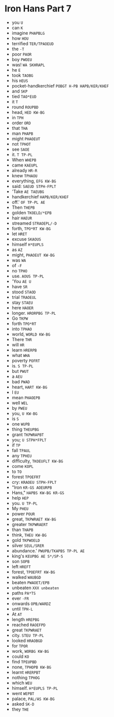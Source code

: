 # Iron Hans Part 7

* you `U`
* can `K`
* imagine `PHAPBLG`
* how `HOU`
* terrified `TER/TPAOEUD`
* the `-T`
* poor `PAOR`
* boy `PWOEU`
* was! `WA SKHRAPL`
* he `E`
* took `TAOBG`
* his `HEUS`
* pocket-handkerchief `POBGT H-PB HAPB/KER/KHEF`
* and `SKP`
* tied `TAO*EUD`
* it `T`
* round `ROUPBD`
* head, `HED KW-BG`
* in `TPH`
* order `ORD`
* that `THA`
* man `PHAPB`
* might `PHAOEUT`
* not `TPHOT`
* see `SAOE`
* it. `T TP-PL`
* When `WHEPB`
* came `KAEUPL`
* already `HR-R`
* knew `TPHAOU`
* everything, `EFG KW-BG`
* said: `SAEUD STPH-FPLT`
* 'Take `AE TAEUBG`
* handkerchief `HAPB/KER/KHEF`
* off.' `OF TP-PL AE`
* Then `THEPB`
* golden `TKOELD/*EPB`
* hair `HAEUR`
* streamed `STRAOEPL/-D`
* forth, `TPO*RT KW-BG`
* let `HRET`
* excuse `SKAOUS`
* himself `H*EUPLS`
* as `AZ`
* might, `PHAOEUT KW-BG`
* was `WA`
* of `-F`
* no `TPHO`
* use. `AOUS TP-PL`
* 'You `AE U`
* have `SR`
* stood `STAOD`
* trial `TRAOEUL`
* stay `STAEU`
* here `HAOER`
* longer. `HRORPBG TP-PL`
* Go `TKPW`
* forth `TPO*RT`
* into `TPHAO`
* world, `WORLD KW-BG`
* There `THR`
* will `HR`
* learn `HRERPB`
* what `WHA`
* poverty `POFRT`
* is. `S TP-PL`
* but `PWUT`
* a `AEU`
* bad `PWAD`
* heart, `HART KW-BG`
* I `EU`
* mean `PHAOEPB`
* well `WEL`
* by `PWEU`
* you, `U KW-BG`
* is `S`
* one `WUPB`
* thing `THEUPBG`
* grant `TKPWRAPBT`
* you; `U STPH*FPLT`
* if `TP`
* fall `TPAUL`
* any `TPHEU`
* difficulty, `TKOEUFLT KW-BG`
* come `KOPL`
* to `TO`
* forest `TPOEFRT`
* cry: `KRAOEU STPH-FPLT`
* "Iron `KR-GS AOEURPB`
* Hans," `HAPBS KW-BG KR-GS`
* help `HEP`
* you. `U TP-PL`
* My `PHEU`
* power `POUR`
* great, `TKPWRAET KW-BG`
* greater `TKPWRAERT`
* than `THAPB`
* think, `THEU KW-BG`
* gold `TKPWOELD`
* silver `SEUL/SRER`
* abundance.' `PWUPB/TKAPBS TP-PL AE`
* king's `KEUPBG AE S*/SP-S`
* son `SOPB`
* left `HREFT`
* forest, `TPOEFRT KW-BG`
* walked `WAUBGD`
* beaten `PWAOET/EPB`
* unbeaten `XXX unbeaten`
* paths `PA*TS`
* ever `-FR`
* onwards `OPB/WARDZ`
* until `TPH-L`
* At `AT`
* length `HREPBG`
* reached `RAOEFPD`
* great `TKPWRAET`
* city. `STEU TP-PL`
* looked `HRAOBGD`
* for `TPOR`
* work, `WORBG KW-BG`
* could `KO`
* find `TPEUPBD`
* none, `TPHOPB KW-BG`
* learnt `HRERPBT`
* nothing `TPHOG`
* which `WEU`
* himself. `H*EUPLS TP-PL`
* went `WEPBT`
* palace, `PAL/AS KW-BG`
* asked `SK-D`
* they `THE`
